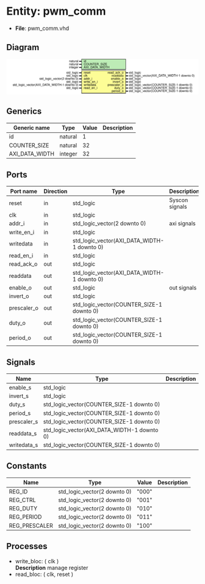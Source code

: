 # Entity: pwm_comm

- **File**: pwm_comm.vhd
## Diagram

![Diagram](pwm_comm.svg "Diagram")
## Generics

| Generic name   | Type    | Value | Description |
| -------------- | ------- | ----- | ----------- |
| id             | natural | 1     |             |
| COUNTER_SIZE   | natural | 32    |             |
| AXI_DATA_WIDTH | integer | 32    |             |
## Ports

| Port name   | Direction | Type                                        | Description    |
| ----------- | --------- | ------------------------------------------- | -------------- |
| reset       | in        | std_logic                                   | Syscon signals |
| clk         | in        | std_logic                                   |                |
| addr_i      | in        | std_logic_vector(2 downto 0)                | axi signals    |
| write_en_i  | in        | std_logic                                   |                |
| writedata   | in        | std_logic_vector(AXI_DATA_WIDTH-1 downto 0) |                |
| read_en_i   | in        | std_logic                                   |                |
| read_ack_o  | out       | std_logic                                   |                |
| readdata    | out       | std_logic_vector(AXI_DATA_WIDTH-1 downto 0) |                |
| enable_o    | out       | std_logic                                   | out signals    |
| invert_o    | out       | std_logic                                   |                |
| prescaler_o | out       | std_logic_vector(COUNTER_SIZE-1 downto 0)   |                |
| duty_o      | out       | std_logic_vector(COUNTER_SIZE-1 downto 0)   |                |
| period_o    | out       | std_logic_vector(COUNTER_SIZE-1 downto 0)   |                |
## Signals

| Name        | Type                                        | Description |
| ----------- | ------------------------------------------- | ----------- |
| enable_s    | std_logic                                   |             |
|  invert_s   | std_logic                                   |             |
| duty_s      | std_logic_vector(COUNTER_SIZE-1 downto 0)   |             |
| period_s    | std_logic_vector(COUNTER_SIZE-1 downto 0)   |             |
| prescaler_s | std_logic_vector(COUNTER_SIZE-1 downto 0)   |             |
| readdata_s  | std_logic_vector(AXI_DATA_WIDTH-1 downto 0) |             |
| writedata_s | std_logic_vector(COUNTER_SIZE-1 downto 0)   |             |
## Constants

| Name          | Type                         | Value  | Description |
| ------------- | ---------------------------- | ------ | ----------- |
| REG_ID        | std_logic_vector(2 downto 0) |  "000" |             |
| REG_CTRL      | std_logic_vector(2 downto 0) |  "001" |             |
| REG_DUTY      | std_logic_vector(2 downto 0) |  "010" |             |
| REG_PERIOD    | std_logic_vector(2 downto 0) |  "011" |             |
| REG_PRESCALER | std_logic_vector(2 downto 0) |  "100" |             |
## Processes
- write_bloc: ( clk )
</br>**Description**
 manage register 
- read_bloc: ( clk, reset )
